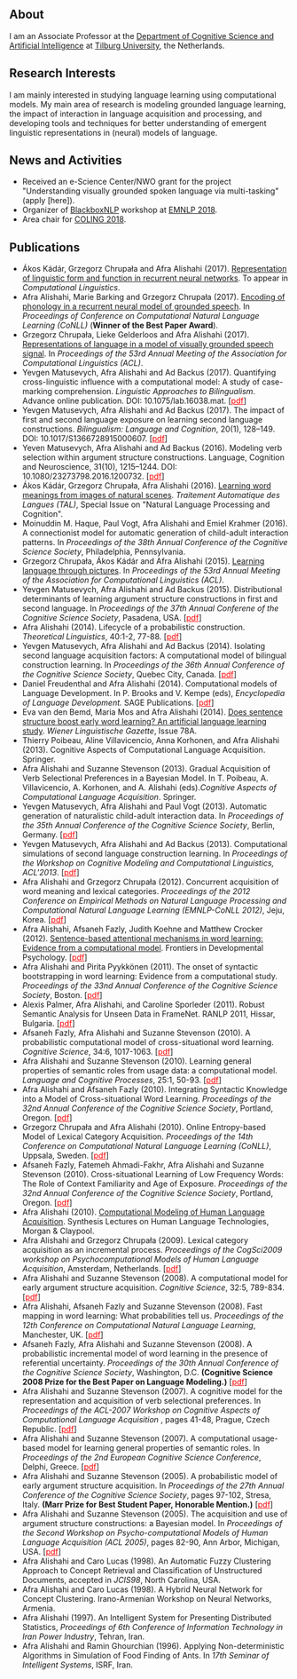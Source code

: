 ## About
I am an Associate Professor at the <a href="http://csai.nl">Department of Cognitive Science and Artificial Intelligence</a> at 
<a href="http://www.tilburguniversity.edu/">Tilburg University</a>, the Netherlands.

## Research Interests

I am mainly interested in studying language learning using computational models. My main area of research is modeling grounded language learning, the impact of interaction in language acquisition and processing, and developing tools and techniques for better understanding of emergent linguistic representations in (neural) models of language.

## News and Activities

- Received an e-Science Center/NWO grant for the project "Understanding visually grounded spoken language via multi-tasking" (apply [here]).
- Organizer of <a href="">BlackboxNLP</a> workshop at <a href="">EMNLP 2018</a>.
- Area chair for <a href="http://coling2018.org/">COLING 2018</a>.


## Publications

- Ákos Kádár, Grzegorz Chrupała and Afra Alishahi (2017). <a href="http://arxiv.org/abs/1602.08952">Representation of linguistic form and function in recurrent neural networks</a>. To appear in <i>Computational Linguistics</i>.
- Afra Alishahi, Marie Barking and Grzegorz Chrupała (2017). <a href="https://arxiv.org/abs/1706.03815">Encoding of phonology in a recurrent neural model of grounded speech</a>. In <i>Proceedings of Conference on Computational Natural Language Learning (CoNLL)</i> (<b>Winner of the Best Paper Award</b>).
- Grzegorz Chrupała, Lieke Gelderloos and Afra Alishahi (2017). <a href="https://arxiv.org/abs/1702.01991">Representations of language in a model of visually grounded speech signal</a>. In <i>Proceedings of the 53rd Annual Meeting of the Association for Computational Linguistics (ACL)</i>.
- Yevgen Matusevych, Afra Alishahi and Ad Backus (2017). Quantifying cross-linguistic influence with a computational model: A study of case-marking comprehension. <i>Linguistic Approaches to Bilingualism</i>. Advance online publication. DOI: 10.1075/lab.16038.mat. [<a href="papers/LAB_2017.pdf" style="color:red;">pdf</a>]
- Yevgen Matusevych, Afra Alishahi and Ad Backus (2017). The impact of first and second language exposure on learning second language constructions. <i>Bilingualism: Language and Cognition</i>, 20(1), 128–149. DOI: 10.1017/S1366728915000607. [<a href="papers/BLC_2016.pdf" style="color:red;">pdf</a>]
- Yeven Matusevych, Afra Alishahi and Ad Backus (2016). Modeling verb selection within argument structure constructions. Language, Cognition and Neuroscience, 31(10), 1215–1244. DOI: 10.1080/23273798.2016.1200732. [<a href="papers/LCN_2016.pdf" style="color:red;">pdf</a>]
- Ákos Kádár, Grzegorz Chrupała, Afra Alishahi (2016). <a href="http://www.atala.org/Learning-word-meanings-from-images">Learning word meanings from images of natural scenes</a>. <i>Traitement Automatique des Langues (TAL)</i>, Special Issue on "Natural Language Processing and Cognition".
- Moinuddin M. Haque, Paul Vogt, Afra Alishahi and Emiel Krahmer (2016). A connectionist model for automatic generation of child-adult interaction patterns.  In <i>Proceedings of the 38th Annual Conference of the Cognitive Science Society</i>, Philadelphia, Pennsylvania.
- Grzegorz Chrupała, Ákos Kádár and Afra Alishahi (2015). <a href="http://www.aclweb.org/anthology/P/P15/P15-2019.pdf">Learning language through pictures</a>. In <i>Proceedings of the 53rd Annual Meeting of the Association for Computational Linguistics (ACL)</i>.
- Yevgen Matusevych, Afra Alishahi and Ad Backus (2015). Distributional determinants of learning argument structure constructions in first and second language. In <i>Proceedings of the 37th Annual Conferene of the Cognitive Science Society</i>, Pasadena, USA. [<a href="papers/Matusevych.etal.CogSci2015.pdf" style="color:red;">pdf</a>]
- Afra Alishahi (2014). Lifecycle of a probabilistic construction. <i>Theoretical Linguistics</i>, 40:1-2, 77-88.
[<a href="papers/Alishahi.TL2014.pdf" style="color:red;">pdf</a>]
- Yevgen Matusevych, Afra Alishahi and Ad Backus (2014). Isolating second language acquisition factors: A computational model of bilingual construction learning. In <i>Proceedings of the 36th Annual Conference of the Cognitive Science Society</i>, Quebec City, Canada. [<a href="papers/Matusevych.etal.CogSci2014.pdf" style="color:red;">pdf</a>]
- Daniel Freudenthal and Afra Alishahi (2014). Computational models of Language Development. In P. Brooks and V. Kempe (eds), <i>Encyclopedia of Language Development.</i> SAGE Publications.
[<a href="papers/Freudenthal.Alishahi.ELD2013.pdf" style="color:red;">pdf</a>]
- Eva van den Bemd, Maria Mos and Afra Alishahi (2014). <a href="https://www.univie.ac.at/linguistics/publications/wlg/78A2014/Wohlmuth.pdf">Does sentence structure boost early
word learning? An artificial language learning study</a>. <i>Wiener Linguistische Gazette</i>, Issue 78A.
- Thierry Poibeau, Aline Villavicencio, Anna Korhonen, and Afra Alishahi (2013). Cognitive Aspects of Computational Language Acquisition. Springer.
- Afra Alishahi and Suzanne Stevenson (2013). Gradual Acquisition of Verb Selectional Preferences in a Bayesian Model. In T. Poibeau, A. Villavicencio, A. Korhonen, and A. Alishahi (eds).<i>Cognitive Aspects of Computational Language Acquisition</i>. Springer.
- Yevgen Matusevych, Afra Alishahi and Paul Vogt (2013). Automatic generation of naturalistic child-adult interaction data. In <i>Proceedings of the 35th Annual Conference of the Cognitive Science Society</i>, Berlin, Germany. [<a href="papers/Matusevych.etal.CogSci2013.pdf" style="color:red;">pdf</a>]
- Yevgen Matusevych, Afra Alishahi and Ad Backus (2013). Computational simulations of second language construction learning. In <i>Proceedings of the Workshop on Cognitive Modeling and Computational Linguistics, ACL'2013</i>. [<a href="papers/Matusevych.etal.CMCL2013.pdf" style="color:red;">pdf</a>]
 - Afra Alishahi and Grzegorz Chrupała (2012). Concurrent acquisition of word meaning and lexical categories. <i>Proceedings of the 2012 Conference on Empirical Methods on Natural Language Processing and Computational Natural Language Learning (EMNLP-CoNLL 2012)</i>, Jeju, Korea. [<a href="papers/Alishahi-Chrupala-emnlp2012.pdf" style="color:red;">pdf</a>]
- Afra Alishahi, Afsaneh Fazly, Judith Koehne and Matthew Crocker (2012). <a href="http://www.frontiersin.org/developmental_psychology_/10.3389/fpsyg.2012.00200/abstract">Sentence-based attentional mechanisms in word learning: Evidence from a computational model</a>. Frontiers in Developmental Psychology. [<a href="papers/Alishahi.etal.Frontiers2012.pdf" style="color:red;">pdf</a>]
- Afra Alishahi and Pirita Pyykk&ouml;nen (2011). The onset of syntactic bootstrapping in word learning: Evidence from a computational study. <i>Proceedings of the 33nd Annual Conference of the Cognitive Science Society</i>, Boston. [<a href="papers/Alishahi_Pyykkonen_CogSci11.pdf" style="color:red;">pdf</a>]
- Alexis Palmer, Afra Alishahi, and Caroline Sporleder (2011). Robust Semantic Analysis for Unseen Data in FrameNet. RANLP 2011, Hissar, Bulgaria. [<a href="papers/Palmer_Alishahi_Sporleder_RANLP11.pdf" style="color:red;">pdf</a>]
- Afsaneh Fazly, Afra Alishahi and Suzanne Stevenson (2010). A probabilistic computational model of cross-situational word learning. <i>Cognitive Science</i>, 34:6, 1017-1063. [<a href="papers/FazlyEtAl-CSJ10.pdf" style="color:red;">pdf</a>]
- Afra Alishahi and Suzanne Stevenson (2010). Learning general properties of semantic roles from usage data: a computational model. <i>Language and Cognitive Processes</i>, 25:1, 50-93. [<a href="papers/LCP2010-Alishahi-Stevenson.pdf" style="color:red;">pdf</a>]
- Afra Alishahi and Afsaneh Fazly (2010). Integrating Syntactic Knowledge into a Model of Cross-situational Word Learning. <i>Proceedings of the 32nd Annual Conference of the Cognitive Science Society</i>, Portland, Oregon. [<a href="papers/Alishahi_Fazly_CogSci10_categorization.pdf" style="color:red;">pdf</a>]
- Grzegorz Chrupała and Afra Alishahi (2010). Online Entropy-based Model of Lexical Category Acquisition. <i>Proceedings of the 14th Conference on Computational Natural Language Learning (CoNLL)</i>, Uppsala, Sweden. [<a href="papers/Chrupala_Alishahi_CoNLL10_categorization.pdf" style="color:red;">pdf</a>]
- Afsaneh Fazly, Fatemeh Ahmadi-Fakhr, Afra Alishahi and Suzanne Stevenson (2010).  Cross-situational Learning of Low Frequency Words: The Role of Context Familiarity and Age of Exposure. <i>Proceedings of the 32nd Annual Conference of the Cognitive Science Society</i>, Portland, Oregon. [<a href="papers/Fazly_etal_CogSci2010.pdf" style="color:red;">pdf</a>]
- Afra Alishahi (2010). <a href="http://www.morganclaypool.com/doi/abs/10.2200/S00304ED1V01Y201010HLT011">Computational Modeling of Human Language Acquisition</a>. Synthesis Lectures on Human Language Technologies, Morgan & Claypool.
- Afra Alishahi and Grzegorz Chrupała (2009). Lexical category acquisition as an incremental process. <i>Proceedings of the CogSci2009 workshop on Psychocomputational Models of Human Language Acquisition</i>, Amsterdam, Netherlands. [<a href="papers/AlishahiChrupala-CategoryInduction.pdf" style="color:red;">pdf</a>]
- Afra Alishahi and Suzanne Stevenson (2008). A computational model for early argument structure acquisition. <i> Cognitive Science</i>, 32:5, 789-834. [<a href="papers/CSJ2008-alishahi-stevenson.pdf" style="color:red;">pdf</a>]
- Afra Alishahi, Afsaneh Fazly and Suzanne Stevenson (2008). Fast mapping in word learning: What probabilities tell us. <i>Proceedings of the 12th Conference on Computational Natural Language Learning</i>, Manchester, UK. [<a href="papers/fm-margin.pdf" style="color:red;">pdf</a>]
- Afsaneh Fazly, Afra Alishahi and Suzanne Stevenson (2008). A probabilistic incremental model of word learning in the presence of referential uncertainty. <i>Proceedings of the 30th Annual Conference of the Cognitive Science Society</i>, Washington, D.C. <b>(Cognitive Science 2008 Prize for the Best Paper on Language Modeling.)</b> [<a href="papers/FazlyEtAl-COGSCI08.pdf" style="color:red;">pdf</a>]
- Afra Alishahi and Suzanne Stevenson (2007). A cognitive model for the representation and acquisition of verb selectional preferences. In <i>Proceedings of the  ACL-2007 Workshop on Cognitive Aspects of Computational Language Acquisition </i>, pages 41-48, Prague, Czech Republic. [<a href="papers/AlishahiStevenson-SelectionalPreferences.pdf" style="color:red;">pdf</a>]
- Afra Alishahi and Suzanne Stevenson (2007). A computational usage-based model for learning general properties of semantic roles. In <i> Proceedings of the 2nd European Cognitive Science Conference</i>, Delphi, Greece. [<a href="papers/Alishahi_Stevenson_eurocogsci07.pdf" style="color:red;">pdf</a>]
- Afra Alishahi and Suzanne Stevenson (2005). A probabilistic model of early argument structure acquisition. In <i> Proceedings of the 27th Annual Conference of the Cognitive Science Society</i>, pages 97-102, Stresa, Italy. <b>(Marr Prize for Best Student Paper, Honorable Mention.)</b> [<a href="papers/alishahi-stevenson-cogsci05.pdf" style="color:red;">pdf</a>]
- Afra Alishahi and Suzanne Stevenson (2005). The acquisition and use of argument structure constructions: a Bayesian model. In <i>Proceedings of the Second Workshop on Psycho-computational Models of Human Language Acquisition (ACL 2005)</i>, pages 82-90, Ann Arbor, Michigan, USA. [<a href="papers/alishahi-stevenson-acl05.pdf" style="color:red;">pdf</a>]
- Afra Alishahi and Caro Lucas (1998). An Automatic Fuzzy Clustering Approach to Concept Retrieval and Classification of Unstructured Documents, accepted in <i>JCIS98</i>, North Carolina, USA.
- Afra Alishahi and Caro Lucas (1998). A Hybrid Neural Network for Concept                                          Clustering. Irano-Armenian Workshop on Neural Networks, Armenia.
- Afra Alishahi (1997). An Intelligent System for Presenting Distributed Statistics, <I>Proceedings of 6th Conference of Information Technology in Iran Power Industry</I>, Tehran, Iran. 
- Afra Alishahi and Ramin Ghourchian (1996). Applying Non-deterministic 
Algorithms in Simulation of Food Finding of Ants. In <i>17th Seminar of Intelligent Systems</i>, ISRF, Iran.

